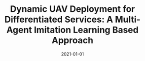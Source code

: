 ---
title: "Dynamic UAV Deployment for Differentiated Services: A Multi-Agent Imitation Learning Based Approach"
authors: 
- Xiaojie Wang
- Zhaolong Ning
- Song Guo
- Miaowen Wen
- Lei Guo
- Vincent Poor

date: "2021-01-01"
doi: "10.1109/TMC.2021.3116236"

# Publication type.
# 1 = Conference paper; 2 = Journal article;
# 3 = Preprint Paper; 4 = Report; 5 = Book; 6 = Book section;
# 7 = Thesis; 8 = Patent
publication_types: ["2"]

# Publication name and optional abbreviated publication name.
publication: IEEE Transactions on Mobile Computing (TMC) (CCF-A)
# publication_short: 


url_pdf: https://ieeexplore.ieee.org/abstract/document/9552547
# url_code: ''
# url_dataset: ''
# url_poster: ''
# url_project: ''
# url_slides: ''
# url_video: ''

---